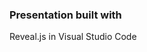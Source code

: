 ### Presentation built with
<span class="fragment fade-up">Reveal.js in Visual Studio Code</span>


